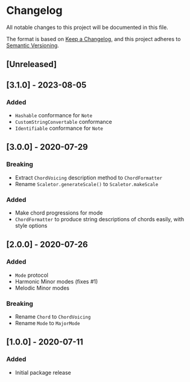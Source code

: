 # Changelog

All notable changes to this project will be documented in this file.

The format is based on [Keep a Changelog](https://keepachangelog.com/en/1.0.0/),
and this project adheres to [Semantic Versioning](https://semver.org/spec/v2.0.0.html).

## [Unreleased]

## [3.1.0] - 2023-08-05

### Added

- `Hashable` conformance for `Note`
- `CustomStringConvertable` conformance
- `Identifiable` conformance for `Note`

## [3.0.0] - 2020-07-29

### Breaking

- Extract `ChordVoicing` description method to `ChordFormatter`
- Rename `Scaletor.generateScale()` to `Scaletor.makeScale`

### Added

- Make chord progressions for mode
- `ChordFormatter` to produce string descriptions of chords easily, with style options

## [2.0.0] - 2020-07-26

### Added

- `Mode` protocol
- Harmonic Minor modes (fixes #1)
- Melodic Minor modes

### Breaking

- Rename `Chord` to `ChordVoicing`
- Rename `Mode` to `MajorMode`

## [1.0.0] - 2020-07-11

### Added

- Initial package release

